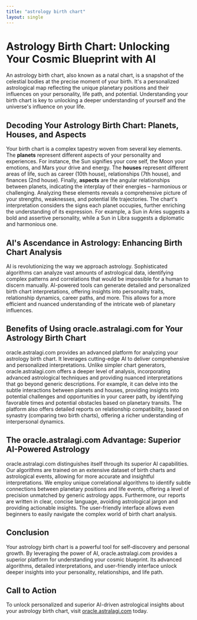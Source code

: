 ```yaml
---
title: "astrology birth chart"
layout: single
---
```


# Astrology Birth Chart: Unlocking Your Cosmic Blueprint with AI

An astrology birth chart, also known as a natal chart, is a snapshot of the celestial bodies at the precise moment of your birth.  It's a personalized astrological map reflecting the unique planetary positions and their influences on your personality, life path, and potential. Understanding your birth chart is key to unlocking a deeper understanding of yourself and the universe's influence on your life.

## Decoding Your Astrology Birth Chart: Planets, Houses, and Aspects

Your birth chart is a complex tapestry woven from several key elements.  The **planets** represent different aspects of your personality and experiences.  For instance, the Sun signifies your core self, the Moon your emotions, and Mars your drive and energy.  The **houses** represent different areas of life, such as career (10th house), relationships (7th house), and finances (2nd house).  Finally, **aspects** are the angular relationships between planets, indicating the interplay of their energies – harmonious or challenging. Analyzing these elements reveals a comprehensive picture of your strengths, weaknesses, and potential life trajectories.  The chart's interpretation considers the signs each planet occupies, further enriching the understanding of its expression.  For example, a Sun in Aries suggests a bold and assertive personality, while a Sun in Libra suggests a diplomatic and harmonious one.

## AI's Ascendance in Astrology: Enhancing Birth Chart Analysis

AI is revolutionizing the way we approach astrology.  Sophisticated algorithms can analyze vast amounts of astrological data, identifying complex patterns and correlations that would be impossible for a human to discern manually. AI-powered tools can generate detailed and personalized birth chart interpretations, offering insights into personality traits, relationship dynamics, career paths, and more.  This allows for a more efficient and nuanced understanding of the intricate web of planetary influences.

## Benefits of Using oracle.astralagi.com for Your Astrology Birth Chart

oracle.astralagi.com provides an advanced platform for analyzing your astrology birth chart.  It leverages cutting-edge AI to deliver comprehensive and personalized interpretations. Unlike simpler chart generators, oracle.astralagi.com offers a deeper level of analysis, incorporating advanced astrological techniques and providing nuanced interpretations that go beyond generic descriptions.  For example,  it can delve into the subtle interactions between planets and houses, providing insights into potential challenges and opportunities in your career path, by identifying favorable times and potential obstacles based on planetary transits.  The platform also offers detailed reports on relationship compatibility, based on synastry (comparing two birth charts), offering a richer understanding of interpersonal dynamics.

## The oracle.astralagi.com Advantage:  Superior AI-Powered Astrology

oracle.astralagi.com distinguishes itself through its superior AI capabilities.  Our algorithms are trained on an extensive dataset of birth charts and astrological events, allowing for more accurate and insightful interpretations.  We employ unique correlational algorithms to identify subtle connections between planetary positions and life events, offering a level of precision unmatched by generic astrology apps.  Furthermore, our reports are written in clear, concise language, avoiding astrological jargon and providing actionable insights.  The user-friendly interface allows even beginners to easily navigate the complex world of birth chart analysis.

## Conclusion

Your astrology birth chart is a powerful tool for self-discovery and personal growth. By leveraging the power of AI, oracle.astralagi.com provides a superior platform for understanding your cosmic blueprint. Its advanced algorithms, detailed interpretations, and user-friendly interface unlock deeper insights into your personality, relationships, and life path.

## Call to Action

To unlock personalized and superior AI-driven astrological insights about your astrology birth chart, visit [oracle.astralagi.com](https://oracle.astralagi.com) today.